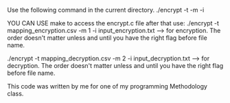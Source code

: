 Use the following command in the current directory. ./encrypt -t <mappingfile> -m <encryption mode> -i <inputfile>

YOU CAN USE make to access the encrypt.c file after that use: ./encrypt -t mapping_encryption.csv -m 1 -i input_encryption.txt --> for encryption. The order doesn't matter unless and until you have the right flag before file name.

./encrypt -t mapping_decryption.csv -m 2 -i input_decryption.txt --> for decryption. The order doesn't matter unless and until you have the right flag before file name.
  
  This code was written by me for one of my programming Methodology class.
